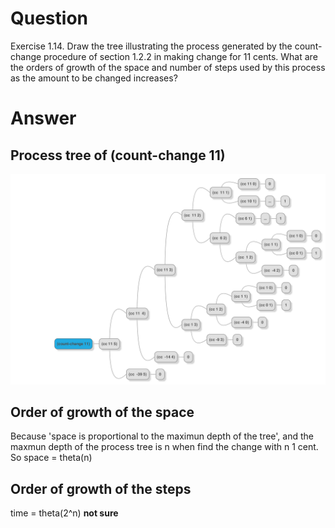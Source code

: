 # Question
Exercise 1.14.  Draw the tree illustrating the process generated by the count-change procedure of section 1.2.2 in making change for 11 cents. What are the orders of growth of the space and number of steps used by this process as the amount to be changed increases?

# Answer
## Process tree of (count-change 11)
<img src="1014_count-change_tree.png">

## Order of growth of the space
Because 'space is proportional to the maximun depth of the tree', and the maxmun depth of the process tree is n when find the change with n 1 cent. So space = theta(n)

## Order of growth of the steps
time = theta(2^n) **not sure**

